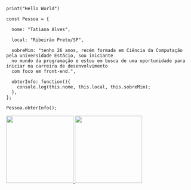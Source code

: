 
```
print("Hello World")

const Pessoa = {
  
  nome: "Tatiana Alves",
  
  local: "Ribeirão Preto/SP",
  
  sobreMim: "tenho 26 anos, recém formada em Ciência da Computação pela universidade Estácio, sou iniciante
  no mundo da programação e estou em busca de uma oportunidade para iniciar na carreira de desenvolvimento
  com foco em front-end.",
  
  obterInfo: function(){
    console.log(this.nome, this.local, this.sobreMim);
  },  
};

Pessoa.obterInfo();

```

<div>
<a href="https://github.com/msalvest">
<img height="180em" src="https://github-readme-stats.vercel.app/api/top-langs/?username=msalvest&layout=compact&langs_count=7&theme=dracula"/>
<img height="180em" src="https://github-readme-stats.vercel.app/api?username=msalvest&show_icons=true&theme=dracula&include_all_commits=true&count_private=true"/>
</div>
